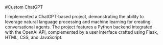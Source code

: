 #Custom ChatGPT

I implemented a ChatGPT-based project, demonstrating the ability to leverage natural language processing and machine learning for creating conversational agents. The project features a Python backend integrated with the OpenAI API, complemented by a user interface crafted using Flask, HTML, CSS, and JavaScript.
